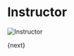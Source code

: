 # Instructor

<img class="screenshot" alt="Instructor" src="{{url_prefix}}/assets/img/setup/instructor.png">

{next}